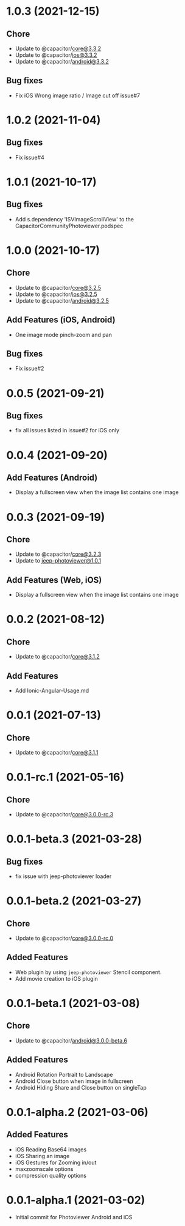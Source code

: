 # 1.0.3 (2021-12-15)

## Chore

 - Update to @capacitor/core@3.3.2
 - Update to @capacitor/ios@3.3.2
 - Update to @capacitor/android@3.3.2

## Bug fixes

 - Fix iOS Wrong image ratio / Image cut off issue#7

# 1.0.2 (2021-11-04)

## Bug fixes

 - Fix issue#4

# 1.0.1 (2021-10-17)

## Bug fixes

 - Add s.dependency 'ISVImageScrollView' to the CapacitorCommunityPhotoviewer.podspec

# 1.0.0 (2021-10-17)

## Chore

 - Update to @capacitor/core@3.2.5
 - Update to @capacitor/ios@3.2.5
 - Update to @capacitor/android@3.2.5

## Add Features (iOS, Android)

 - One image mode pinch-zoom and pan

## Bug fixes

 - Fix issue#2

# 0.0.5 (2021-09-21)

## Bug fixes

 - fix all issues listed in issue#2 for iOS only

# 0.0.4 (2021-09-20)

## Add Features (Android)

 - Display a fullscreen view when the image list contains one image

# 0.0.3 (2021-09-19)

## Chore

 - Update to @capacitor/core@3.2.3
 - Update to jeep-photoviewer@1.0.1

## Add Features (Web, iOS)

 - Display a fullscreen view when the image list contains one image

# 0.0.2 (2021-08-12)

## Chore

 - Update to @capacitor/core@3.1.2

## Add Features

 - Add Ionic-Angular-Usage.md

# 0.0.1 (2021-07-13)

## Chore

 - Update to @capacitor/core@3.1.1

# 0.0.1-rc.1 (2021-05-16)

## Chore

 - Update to @capacitor/core@3.0.0-rc.3

# 0.0.1-beta.3 (2021-03-28)

## Bug fixes

 - fix issue with jeep-photoviewer loader
 
# 0.0.1-beta.2 (2021-03-27)

## Chore

 - Update to @capacitor/core@3.0.0-rc.0

## Added Features

 - Web plugin by using `jeep-photoviewer` Stencil component.
 - Add movie creation to iOS plugin


# 0.0.1-beta.1 (2021-03-08) 

## Chore

 - Update to @capacitor/android@3.0.0-beta.6

## Added Features

 - Android Rotation Portrait to Landscape 
 - Android Close button when image in fullscreen
 - Android Hiding Share and Close button on singleTap

# 0.0.1-alpha.2 (2021-03-06) 

## Added Features

 - iOS Reading Base64 images
 - iOS Sharing an image
 - iOS Gestures for Zooming in/out
 - maxzoomscale options
 - compression quality options


# 0.0.1-alpha.1 (2021-03-02) 

- Initial commit for Photoviewer Android and iOS
